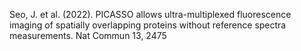 
Seo, J. et al. (2022). PICASSO allows ultra-multiplexed fluorescence imaging of spatially overlapping proteins without reference spectra measurements. Nat Commun 13, 2475 

